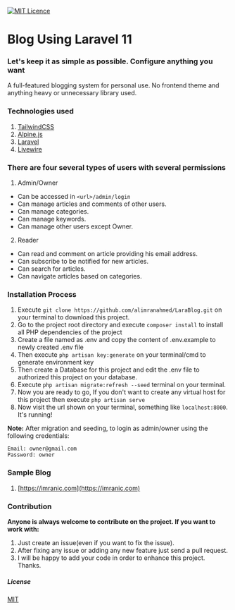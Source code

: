 [![MIT Licence](https://badges.frapsoft.com/os/mit/mit.svg?v=103)](https://opensource.org/licenses/mit-license.php)


# Blog Using Laravel 11
### Let's keep it as simple as possible. Configure anything you want
A full-featured blogging system for personal use. No frontend theme and anything heavy or unnecessary library used.

### Technologies used
1. [TailwindCSS](https://tailwindcss.com)
2. [Alpine.js](https://alpinejs.dev)
3. [Laravel](https://laravel.com)
4. [Livewire](https://livewire.laravel.com)
 
### There are four several types of users with several permissions
1. Admin/Owner
  * Can be accessed in `<url>/admin/login`
  * Can manage articles and comments of other users.
  * Can manage categories.
  * Can manage keywords.
  * Can manage other users except Owner.
  
2. Reader
  * Can read and comment on article providing his email address.
  * Can subscribe to be notified for new articles.
  * Can search for articles.
  * Can navigate articles based on categories.

### Installation Process
1. Execute `git clone https://github.com/alimranahmed/LaraBlog.git` on your terminal to download this project.
2. Go to the project root directory and execute `composer install` to install all PHP dependencies of the project
3. Create a file named as .env and copy the content of .env.example to newly created .env file 
4. Then execute `php artisan key:generate` on your terminal/cmd to generate environment key
5. Then create a Database for this project and edit the .env file to authorized this project on your database. 
6. Execute `php artisan migrate:refresh --seed` terminal on your terminal.
7. Now you are ready to go, If you don't want to create any virtual host for this project then execute
  `php artisan serve`
8. Now visit the url shown on your terminal, something like `localhost:8000`. It's running!


**Note:** After migration and seeding, to login as admin/owner using the following credentials:
```
Email: owner@gmail.com
Password: owner
```

### Sample Blog
1. [https://imranic.com](https://imranic.com)

### Contribution 
**Anyone is always welcome to contribute on the project. If you want to work with:**
1. Just create an issue(even if you want to fix the issue). 
2. After fixing any issue or adding any new feature just send a pull request.
3. I will be happy to add your code in order to enhance this project. 
Thanks.

##### License
[MIT](https://opensource.org/licenses/MIT)
